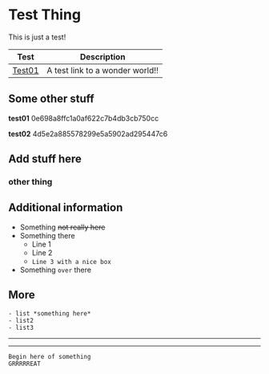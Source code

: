 Test Thing
==========

This is just a test!

Test | Description
-----|---------------
[Test01](https://www.osburn.com/) | A test link to a wonder world!!

## Some other stuff

**test01**
0e698a8ffc1a0af622c7b4db3cb750cc

**test02**
4d5e2a885578299e5a5902ad295447c6

Add stuff here
--------------

### other thing

## Additional information

* Something ~~not really here~~
* Something there
  * Line 1
  * Line 2
  * `Line 3 with a nice box`
* Something `over` there

## More
```
- list *something here*
- list2
- list3
```

----------------
----------------

```
Begin here of something
GRRRRREAT
```
